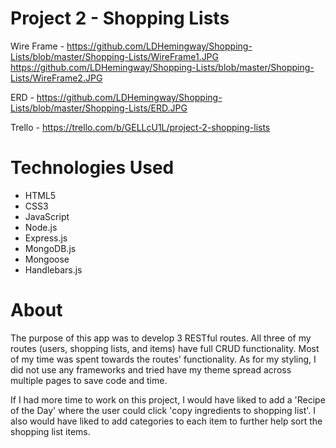 # Project 2 - Shopping Lists #

Wire Frame - https://github.com/LDHemingway/Shopping-Lists/blob/master/Shopping-Lists/WireFrame1.JPG https://github.com/LDHemingway/Shopping-Lists/blob/master/Shopping-Lists/WireFrame2.JPG

ERD - https://github.com/LDHemingway/Shopping-Lists/blob/master/Shopping-Lists/ERD.JPG

Trello - https://trello.com/b/GELLcU1L/project-2-shopping-lists

# Technologies Used #
* HTML5
* CSS3
* JavaScript
* Node.js
* Express.js
* MongoDB.js
* Mongoose
* Handlebars.js

# About #
The purpose of this app was to develop 3 RESTful routes. All three of my routes (users, shopping lists, and items) have full CRUD functionality. Most of my time was spent towards the routes' functionality. As for my styling, I did not use any frameworks and tried have my theme spread across multiple pages to save code and time.

If I had more time to work on this project, I would have liked to add a 'Recipe of the Day' where the user could click 'copy ingredients to shopping list'. I also would have liked to add categories to each item to further help sort the shopping list items.

